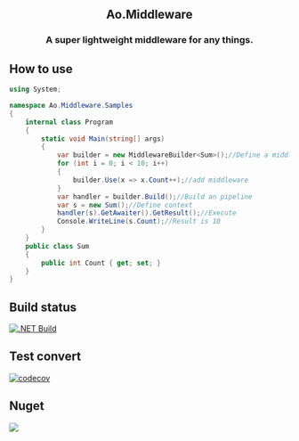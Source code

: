 <h2 align="center">
Ao.Middleware
</h2>
<h3 align="center">
A super lightweight middleware for any things.
</h3>

## How to use

```csharp
using System;

namespace Ao.Middleware.Samples
{
    internal class Program
    {
        static void Main(string[] args)
        {
            var builder = new MiddlewareBuilder<Sum>();//Define a middleware builder
            for (int i = 0; i < 10; i++)
            {
                builder.Use(x => x.Count++);//add middleware
            }
            var handler = builder.Build();//Build an pipeline
            var s = new Sum();//Define context
            handler(s).GetAwaiter().GetResult();//Execute
            Console.WriteLine(s.Count);//Result is 10
        }
    }
    public class Sum
    {
        public int Count { get; set; }
    }
}
```

## Build status

[![.NET Build](https://github.com/Cricle/Ao.Middleware/actions/workflows/dotnet.yml/badge.svg)](https://github.com/Cricle/Ao.Middleware/actions/workflows/dotnet.yml)

## Test convert

[![codecov](https://codecov.io/github/Cricle/Ao.Middleware/branch/main/graph/badge.svg?token=3HDRXLJNH2)](https://codecov.io/github/Cricle/Ao.Middleware)

## Nuget

![](https://img.shields.io/nuget/dt/Ao.Middleware)
